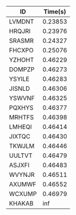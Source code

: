 |ID|Time(s)|
|-|-|
|LVMDNT|0.23853|
|HRQJRI|0.23976|
|SRASMR|0.24327|
|FHCXPO|0.25076|
|YZHOHT|0.46229|
|DOMPZP|0.46273|
|YSYILE|0.46283|
|JISNLD|0.46306|
|YSWVNF|0.46325|
|PQXHYS|0.46377|
|MRHTFS|0.46398|
|LMHEQI|0.46414|
|JIXTQC|0.46430|
|TKWJLM|0.46446|
|UULTVT|0.46479|
|ASJXFI|0.46483|
|WVYNJR|0.46511|
|AXUMWF|0.46552|
|WCXUMP|0.46979|
|KHAKAB|inf|
